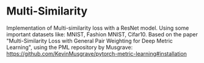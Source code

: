 # Multi-Similarity
Implementation of Multi-similarity loss with a ResNet model. Using some important datasets like: MNIST, Fashion MNIST, Cifar10.  Based on the paper "Multi-Similarity Loss with General Pair Weighting for Deep Metric Learning", using the PML repository by Musgrave: https://github.com/KevinMusgrave/pytorch-metric-learning#installation
